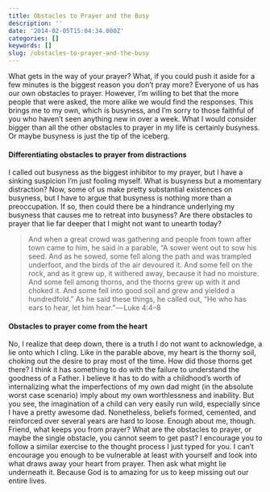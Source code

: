 ```yaml
---
title: Obstacles to Prayer and the Busy
description: ''
date: '2014-02-05T15:04:34.000Z'
categories: []
keywords: []
slug: /obstacles-to-prayer-and-the-busy
---
```

What gets in the way of your prayer? What, if you could push it aside for a few minutes is the biggest reason you don’t pray more? Everyone of us has our own obstacles to prayer. However, I’m willing to bet that the more people that were asked, the more alike we would find the responses. This brings me to my own, which is busyness, and I’m sorry to those faithful of you who haven’t seen anything new in over a week. What I would consider bigger than all the other obstacles to prayer in my life is certainly busyness. Or maybe busyness is just the tip of the iceberg.
#### Differentiating obstacles to prayer from distractions
I called out busyness as the biggest inhibitor to my prayer, but I have a sinking suspicion I’m just fooling myself. What is busyness but a momentary distraction? Now, some of us make pretty substantial existences on busyness, but I have to argue that busyness is nothing more than a preoccupation. If so, then could there be a hindrance underlying my busyness that causes me to retreat into busyness? Are there obstacles to prayer that lie far deeper that I might not want to unearth today?
> And when a great crowd was gathering and people from town after town came to him, he said in a parable, “A sower went out to sow his seed. And as he sowed, some fell along the path and was trampled underfoot, and the birds of the air devoured it. And some fell on the rock, and as it grew up, it withered away, because it had no moisture. And some fell among thorns, and the thorns grew up with it and choked it. And some fell into good soil and grew and yielded a hundredfold.” As he said these things, he called out, “He who has ears to hear, let him hear.” — Luke 4:4–8
#### Obstacles to prayer come from the heart
No, I realize that deep down, there is a truth I do not want to acknowledge, a lie onto which I cling. Like in the parable above, my heart is the thorny soil, choking out the desire to pray most of the time. How did those thorns get there? I think it has something to do with the failure to understand the goodness of a Father. I believe it has to do with a childhood’s worth of internalizing what the imperfections of my own dad might (in the absolute worst case scenario) imply about my own worthlessness and inability. But you see, the imagination of a child can very easily run wild, especially since I have a pretty awesome dad. Nonetheless, beliefs formed, cemented, and reinforced over several years are hard to loose.
Enough about me, though. Friend, what keeps you from prayer? What are the obstacles to prayer, or maybe the single obstacle, you cannot seem to get past? I encourage you to follow a similar exercise to the thought process I just typed for you. I can’t encourage you enough to be vulnerable at least with yourself and look into what draws away your heart from prayer. Then ask what might lie underneath it. Because God is to amazing for us to keep missing out our entire lives.
